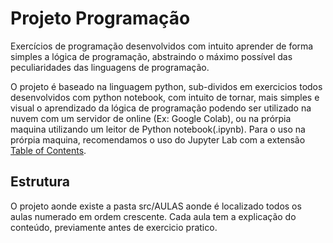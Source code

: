 # Projeto Programação
Exercícios de programação desenvolvidos com intuito aprender de forma simples a lógica de programação, abstraindo o máximo possível das peculiaridades das linguagens de programação.

O projeto é baseado na linguagem python, sub-dividos em exercicios todos desenvolvidos com python notebook, com intuito de tornar, mais simples e visual o aprendizado da lógica de programação podendo ser utilizado na nuvem com um servidor de online (Ex: Google Colab), ou na prórpia maquina utilizando um leitor de Python notebook(.ipynb). Para o uso na prórpia maquina, recomendamos o uso do Jupyter Lab com a extensão  <a href="https://github.com/jupyterlab/jupyterlab-toc">Table of Contents</a>.

## Estrutura

O projeto aonde existe a pasta src/AULAS aonde é localizado todos os aulas numerado em ordem crescente.
Cada aula tem a explicação do conteúdo, previamente antes de exercicio pratico.




